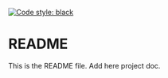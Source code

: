 [![Code style: black](https://img.shields.io/badge/code%20style-black-000000.svg)](https://github.com/psf/black)

# README
This is the README file. Add here project doc.
